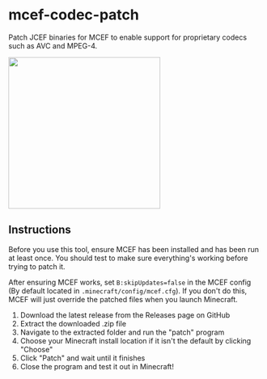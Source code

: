 # mcef-codec-patch
Patch JCEF binaries for MCEF to enable support for proprietary codecs such as AVC and MPEG-4.

<img src="https://imgur.com/HvImTGc.png" width="300">

## Instructions
Before you use this tool, ensure MCEF has been installed and has been run at least once. You should test to make sure everything's working before trying to patch it.

After ensuring MCEF works, set `B:skipUpdates=false` in the MCEF config (By default located in `.minecraft/config/mcef.cfg`). If you don't do this, MCEF will just override the patched files when you launch Minecraft.

1. Download the latest release from the Releases page on GitHub
2. Extract the downloaded .zip file
3. Navigate to the extracted folder and run the "patch" program
4. Choose your Minecraft install location if it isn't the default by clicking "Choose"
5. Click "Patch" and wait until it finishes
6. Close the program and test it out in Minecraft!
